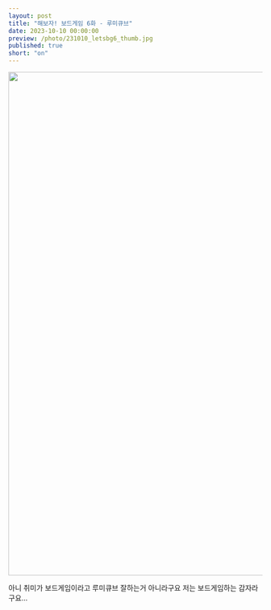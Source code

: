 ```yaml
---
layout: post
title: "해보자! 보드게임 6화 - 루미큐브"
date: 2023-10-10 00:00:00
preview: /photo/231010_letsbg6_thumb.jpg
published: true
short: "on"
---
```


<img src="/photo/231010_letsbg6.jpg" width="1000">


아니 취미가 보드게임이라고 루미큐브 잘하는거 아니라구요
저는 보드게임하는 감자라구요...